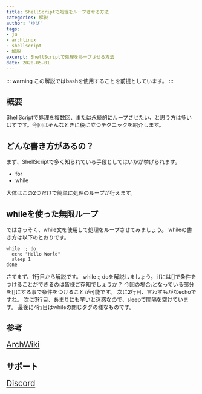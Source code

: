 ```yaml
---
title: ShellScriptで処理をループさせる方法
categories: 解説
author: 'ゆぴ'
tags:
- ja
- archlinux
- shellscript
- 解説
excerpt: ShellScriptで処理をループさせる方法
date: 2020-05-01
---
```


<!-- more -->

::: warning
この解説ではbashを使用することを前提としています。
:::

<TOC />

## 概要

ShellScriptで処理を複数回、または永続的にループさせたい、と思う方は多いはずです。今回はそんなときに役に立つテクニックを紹介します。

## どんな書き方があるの？

まず、ShellScriptで多く知られている手段としてはいかが挙げられます。

- for
- while

大体はこの2つだけで簡単に処理のループが行えます。

## whileを使った無限ループ

ではさっそく、while文を使用して処理をループさせてみましょう。
whileの書き方は以下のとおりです。

```shell
while :; do
  echo "Hello World"
  sleep 1
done
```

さてまず、1行目から解説です。
while :; doを解説しましょう。
ifには[]で条件をつけることができるのは皆様ご存知でしょうか？
今回の場合:となっている部分を[]にする事で条件をつけることが可能です。
次に2行目、言わずもがなechoですね。
次に3行目、あまりにも早いと迷惑なので、sleepで間隔を空けています。
最後に4行目はwhileの閉じタグの様なものです。




## 参考
<a class="button yx-background-color-archlinux font1 button-a-tag" style="font-size:1.5em;" href="https://wiki.archlinux.jp/index.php/Multilib"><i class="mdi mdi-arch"></i> ArchWiki</a>

## サポート

<a class="button yx-background-color-discord font1 button-a-tag" style="font-size:1.5em;" href="https://discord.gg/gsjcMQe"><i class="fab fa-discord"></i> Discord</a>